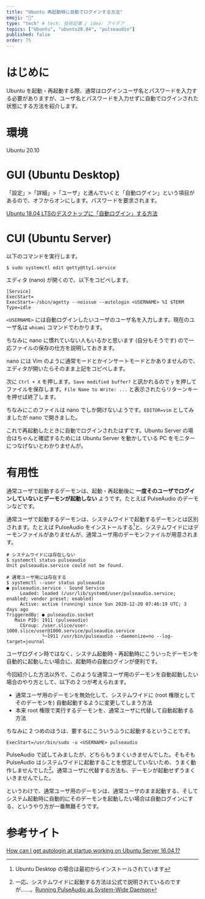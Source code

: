 ```yaml
---
title: "Ubuntu 再起動時に自動でログインする方法"
emoji: "🌊"
type: "tech" # tech: 技術記事 / idea: アイデア
topics: ["Ubuntu", "ubuntu20.04", "pulseaudio"]
published: false
order: 75
---
```


# はじめに
Ubuntu を起動・再起動する際、通常はログインユーザ名とパスワードを入力する必要がありますが、ユーザ名とパスワードを入力せずに自動でログインされた状態にする方法を紹介します。

# 環境
Ubuntu 20.10

# GUI (Ubuntu Desktop)
「設定」>「詳細」>「ユーザ」と進んでいくと「自動ログイン」という項目があるので、オフからオンにします。パスワードを要求されます。

[Ubuntu 18.04 LTSのデスクトップに「自動ログイン」する方法](https://linuxfan.info/ubuntu-1804-auto-login)

# CUI (Ubuntu Server)
以下のコマンドを実行します。

```shell
$ sudo systemctl edit getty@tty1.service
```

エディタ (nano) が開くので、以下をコピペします。

```
[Service]
ExecStart=
ExecStart=-/sbin/agetty --noissue --autologin <USERNAME> %I $TERM
Type=idle
```

`<USERNAME>` には自動ログインしたいユーザのユーザ名を入力します。現在のユーザ名は `whoami` コマンドでわかります。

ちなみに nano に慣れていない人もいるかと思います (自分もそうです) ので一応ファイルの保存の仕方を説明しておきます。

nano には Vim のように通常モードとかインサートモードとかありませんので、エディタが開いたらそのまま上記をコピペします。

次に `Ctrl + X` を押します。`Save modified buffer?` と訊かれるので `y` を押してファイルを保存します。`File Name to Write: ...` と表示されたらリターンキーを押せば終了します。

ちなみにこのファイルは nano でしか開けないようです。`EDITOR=vim` としてみましたが nano で開きました。

これで再起動したときに自動でログインされたはずです。Ubuntu Server の場合はちゃんと確認するためには Ubuntu Server を動かしている PC をモニターにつなげないとわかりませんが。

# 有用性
通常ユーザで起動するデーモンは、起動・再起動後に **一度そのユーザでログインしていないとデーモンが起動しない** ようです。たとえば PulseAudio のデーモンなどです。

通常ユーザで起動するデーモンは、システムワイドで起動するデーモンとは区別されます。たとえば PulseAudio をインストールする[^1]と、システムワイドにはデーモンファイルがありませんが、通常ユーザ用のデーモンファイルが用意されます。

```shell
# システムワイドには存在しない
$ systemctl status pulseaudio
Unit pulseaudio.service could not be found.
```

```shell
# 通常ユーザ用には存在する
$ systemctl --user status pulseaudio
● pulseaudio.service - Sound Service
     Loaded: loaded (/usr/lib/systemd/user/pulseaudio.service; enabled; vendor preset: enabled)
     Active: active (running) since Sun 2020-12-20 07:46:19 UTC; 3 days ago
TriggeredBy: ● pulseaudio.socket
   Main PID: 1911 (pulseaudio)
     CGroup: /user.slice/user-1000.slice/user@1000.service/pulseaudio.service
             └─1911 /usr/bin/pulseaudio --daemonize=no --log-target=journal
```

[^1]: Ubuntu Desktop の場合は最初からインストールされています

ユーザログイン時ではなく、システム起動時・再起動時にこういったデーモンを自動的に起動したい場合に、起動時の自動ログインが便利です。

今回紹介した方法以外で、このような通常ユーザ用のデーモンを自動起動したい場合のやり方として、以下の 2 つが考えられます。

- 通常ユーザ用のデーモンを無効化して、システムワイドに (root 権限としてそのデーモンを) 自動起動するように変更してしまう方法
- 本来 root 権限で実行するデーモンを、通常ユーザに代替して自動起動する方法

ちなみに 2 つめのほうは、要するにこういうふうに起動するということです。

```
ExecStart=/usr/bin/sudo -u <USERNAME> pulseaudio
```

PulseAudio で試してみましたが、どちらもうまくいきませんでした。そもそも PulseAudio はシステムワイドに起動することを想定していないため、うまく動作しませんでした[^2]。通常ユーザに代替する方法も、デーモンが起動せずうまくいきませんでした。

[^2]: 一応、システムワイドに起動する方法は公式で説明されているのですが……。[Running PulseAudio as System-Wide Daemon](https://www.freedesktop.org/wiki/Software/PulseAudio/Documentation/User/SystemWide/)

というわけで、通常ユーザ用のデーモンは、通常ユーザのまま起動する、そしてシステム起動時に自動的にそのデーモンを起動したい場合は自動ログインにする、というやり方が一番無難そうです。

# 参考サイト
[How can I get autologin at startup working on Ubuntu Server 16.04.1?](https://askubuntu.com/questions/819117/how-can-i-get-autologin-at-startup-working-on-ubuntu-server-16-04-1)
